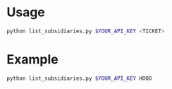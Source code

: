# Usage
```bash
python list_subsidiaries.py $YOUR_API_KEY <TICKET>
```

# Example
```bash
python list_subsidiaries.py $YOUR_API_KEY HOOD
```
